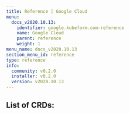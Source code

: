 ```yaml
---
title: Reference | Google Cloud
menu:
  docs_v2020.10.13:
    identifier: google.kubeform.com-reference
    name: Google Cloud
    parent: reference
    weight: 1
menu_name: docs_v2020.10.13
section_menu_id: reference
type: reference
info:
  community: v0.2.0
  installer: v0.2.0
  version: v2020.10.13
---
```


## List of CRDs:
